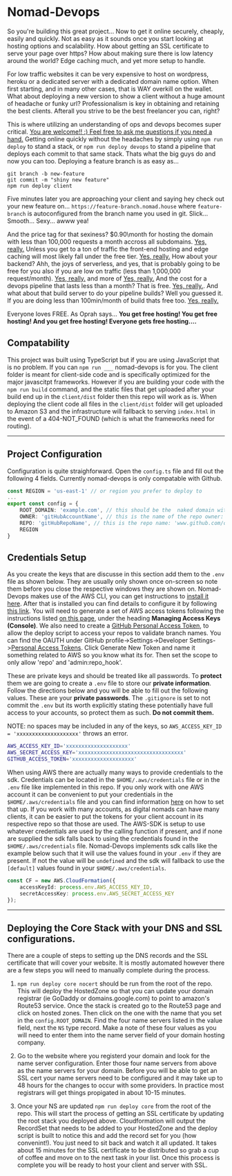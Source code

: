 # Nomad-Devops
So you're building this great project... Now to get it online securely, cheaply, easily and quickly.  Not as easy as it sounds once you start looking at hosting options and scalability.  How about getting an SSL certificate to serve your page over https? How about making sure there is low latency around the world? Edge caching much, and yet more setup to handle.

For low traffic websites it can be very expensive to host on wordpress, heroku or a dedicated server with a dedicated domain name option.  When first starting, and in many other cases, that is WAY overkill on the wallet.  What about deploying a new version to show a client without a huge amount of headache or funky url? Professionalism is key in obtaining and retaining the best clients.  Afterall you strive to be the best freelancer you can, right?

This is where utilizing an understanding of ops and devops becomes super critical. [You are welcome!! :) Feel free to ask me questions if you need a hand.](https://www.linkedin.com/in/matthew-keil/) Getting online quickly without the headaches by simply using `npm run deploy` to stand a stack, or `npm run deploy devops` to stand a pipeline that deploys each commit to that same stack. Thats what the big guys do and now you can too. Deploying a feature branch is as easy as...
```
git branch -b new-feature
git commit -m "shiny new feature"
npm run deploy client
```
Five minutes later you are approaching your client and saying hey check out your new feature on... `https://feature-branch.nomad.house` where `feature-branch` is autoconfigured from the branch name you used in git. Slick... Smooth... Sexy... awww yea!

And the price tag for that sexiness? $0.90\month for hosting the domain with less than 100,000 requests a month accross all subdomains. [Yes, really.](https://aws.amazon.com/route53/pricing/)  Unless you get to a ton of traffic the front-end hosting and edge caching will most likely fall under the free tier. [Yes, really.](https://aws.amazon.com/s3/pricing/)  How about your backend?  Ahh, the joys of serverless, and yes, that is probably going to be free for you also if you are low on traffic (less than 1,000,000 request/month).  [Yes, really.](https://aws.amazon.com/lambda/pricing/) and more of [Yes, really.](https://aws.amazon.com/api-gateway/pricing/) And the cost for a devops pipeline that lasts less than a month? That is free. [Yes, really.](https://aws.amazon.com/codepipeline/pricing/). And what about that build server to do your pipeline builds? Well you guessed it. If you are doing less than 100min/month of build thats free too. [Yes, really.](https://aws.amazon.com/codebuild/pricing)

Everyone loves FREE. As Oprah says... **You get free hosting! You get free hosting! And you get free hosting! Everyone gets free hosting....**

## Compatability
This project was built using TypeScript but if you are using JavaScript that is no problem.  If you can `npm run ___` nomad-devops is for you.  The client folder is meant for client-side code and is specifically optimized for the major javascitpt frameworks. However if you are building your code with the `npm run build` command, and the static files that get uploaded after your build end up in the `client/dist` folder then this repo will work as is.  When deploying the client code all files in the `client/dist` folder will get uploaded to Amazon S3 and the infrastructure will fallback to serving `index.html` in the event of a 404-NOT_FOUND (which is what the frameworks need for routing).

---

## Project Configuration
Configuration is quite straighforward.  Open the `config.ts` file and fill out the following 4 fields.  Currently nomad-devops is only compatable with Github.
```typescript
const REGION = 'us-east-1' // or region you prefer to deploy to
...
export const config = {
    ROOT_DOMAIN: 'example.com', // this should be the  naked domain without the 'www'
    OWNER: 'gitHubAccountName', // this is the name of the repo owner: 'www.github.com/ownerName'
    REPO: 'gitHubRepoName', // this is the repo name: 'www.github.com/ownerName/repoName'
    REGION
}
```

## Credentials Setup
As you create the keys that are discusse in this section add them to the `.env` file as shown below.  They are usually only shown once on-screen so note them before you close the respective windows they are shown on. Nomad-Devops makes use of the AWS CLI, you can get instructions to [install it here](https://docs.aws.amazon.com/cli/latest/userguide/cli-chap-install.html).  After that is installed you can find details to configure it by following [this link](https://docs.aws.amazon.com/cli/latest/userguide/cli-chap-configure.html). You will need to generate a set of AWS access tokens following the instructions listed [on this page](https://docs.aws.amazon.com/IAM/latest/UserGuide/id_credentials_access-keys.html), under the heading **Managing Access Keys (Console)**.  We also need to create a [GitHub Personal Access Token](https://github.com/settings/tokens), to allow the deploy script to access your repos to validate branch names. You can find the OAUTH under GitHub profile->Settings->Developer Settings->[Personal Access Tokens](https://github.com/settings/tokens). Click Generate New Token and name it something related to AWS so you know what its for.  Then set the scope to only allow 'repo' and 'admin:repo_hook'.

These are private keys and should be treated like all passwords.  To **protect** them we are going to create a `.env` file to store our **private information**.  Follow the directions below and you will be able to fill out the following values. These are your **private passwords**. The `.gitignore` is set to not commit the `.env` but its worth explicitly stating these potentially have full access to your accounts, so protect them as such. **Do not commit them.**

NOTE: no spaces may be included in any of the keys, so `AWS_ACCESS_KEY_ID = 'xxxxxxxxxxxxxxxxxxxx'` throws an error. 

```bash
AWS_ACCESS_KEY_ID='xxxxxxxxxxxxxxxxxxxx'
AWS_SECRET_ACCESS_KEY='xxxxxxxxxxxxxxxxxxxxxxxxxxxxxxxxxx'
GITHUB_ACCESS_TOKEN='xxxxxxxxxxxxxxxxxxxx'
```

When using AWS there are actually many ways to provide credentials to the sdk. Credentials can be located in the `$HOME/.aws/credentials` file or in the `.env` file like implemented in this repo. If you only work with one AWS account it can be convenient to put your credentials in the `$HOME/.aws/credentials` file and you can find information [here](https://docs.aws.amazon.com/sdk-for-javascript/v2/developer-guide/loading-node-credentials-shared.html) on how to set that up.  If you work with many accounts, as digital nomads can have many clients, it can be easier to put the tokens for your client account in its respective repo so that those are used.  The AWS-SDK is setup to use whatever credentials are used by the calling function if present, and if none are supplied the sdk falls back to using the credentials found in the `$HOME/.aws/credentials` file. Nomad-Devops implements sdk calls like the example below such that it will use the values found in your `.env` if they are present.  If not the value will be `undefined` and the sdk will fallback to use the `[default]` values found in your `$HOME/.aws/credentials`.
```typescript
const CF = new AWS.CloudFormation({
    accessKeyId: process.env.AWS_ACCESS_KEY_ID,
    secretAccessKey: process.env.AWS_SECRET_ACCESS_KEY
});
```
---

## Deploying the Core Stack with your DNS and SSL configurations.
There are a couple of steps to setting up the DNS records and the SSL certificate that will cover your website.  It is mostly automated however there are a few steps you will need to manually complete during the process.

1) `npm run deploy core nocert` should be run from the root of the repo.  This will deploy the HostedZone so that you can update your domain registrar (ie GoDaddy or domains.google.com) to point to amazon's Route53 service. Once the stack is created go to the Route53 page and click on hosted zones. Then click on the one with the name that you set in the `config.ROOT_DOMAIN`.  Find the four name servers listed in the value field, next the `NS` type record.  Make a note of these four values as you will need to enter them into the name server field of your domain hosting company.

2) Go to the website where you registerd your domain and look for the name server configuration.  Enter those four name servers from above as the name servers for your domain. Before you will be able to get an SSL cert your name servers need to be configured and it may take up to 48 hours for the changes to occur with some providers. In practice most registrars will get things propigated in about 10-15 minutes.

3) Once your NS are updated `npm run deploy core` from the root of the repo. This will start the process of getting an SSL certificate by updating the root stack you deployed above.  Cloudformation will output the RecordSet that needs to be added to your HostedZone and the deploy script is built to notice this and add the record set for you (how convenint!). You just need to sit back and watch it all updated.  It takes about 15 minutes for the SSL certificate to be distributed so grab a cup of coffee and move on to the next task in your list.  Once this process is complete you will be ready to host your client and server with SSL.

